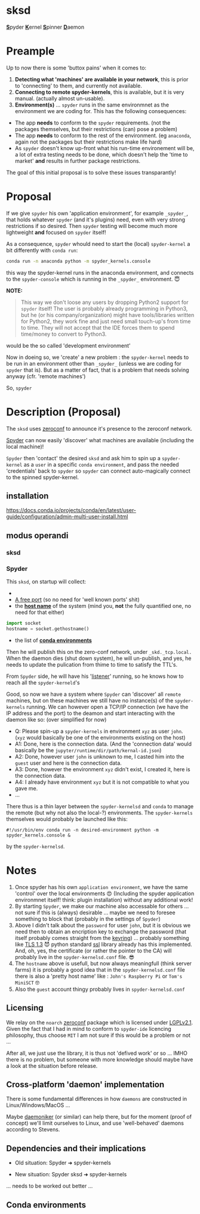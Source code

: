 # sksd
<ins>**S**</ins>pyder <ins>**K**</ins>ernel <ins>**S**</ins>pinner <ins>**D**</ins>aemon


# Preample

Up to now there is some 'buttox pains' when it comes to:
1. **Detecting what 'machines' are available in your network**, this is prior to 'connecting' to them, and currently not available.
2. **Connecting to remote spyder-kernels**, this is available, but it is very manual. (actually almost un-usable).
3. **Environment(s)** ... `spyder` runs in the same environmnet as the environment we are coding for. This has the following consequences:
  - The app **needs** to conform to the `spyder` requirements. (not the packages themselves, but their restrictions (can) pose a problem)
  - The app **needs** to conform to the rest of the environment. (eg `anaconda`, again not the packages but their restrictions make life hard)
  - As `spyder` doesn't know up-front what his run-time environement will be, a lot of extra testing needs to be done, which doesn't help the 'time to market' **and** results in further package restrictions.
  
The goal of this initial proposal is to solve these issues transparantly!

# Proposal

If we give `spyder` his own 'application environment', for example `_spyder_`, that holds whatever `spyder` (and it's plugins) need, even with very strong restrictions if so desired. Then `spyder` testing will become much more lightweight **and** focused on `spyder` itself!

As a consequence, `spyder` whould need to start the (local) `spyder-kernel` a bit differently with `conda run`:
```sh
conda run -n anaconda python -m spyder_kernels.console
```
this way the spyder-kernel runs in the anaconda environment, and connects to the `spyder-console` which is running in the `_spyder_` environment. 😇

**NOTE:**
> This way we don't loose any users by dropping Python2 support for `spyder` itself! The user is probably already programming in Python3, but he (or his company/organization) might have tools/libraries written for Python2, they work fine and just need small touch-up's from time to time. They will not accept that the IDE forces them to spend time/money to convert to Python3. 





would be the so called 'development environment'





Now in doeing so, we 'create' a new problem : the `spyder-kernel` needs to be run in an environment other than `_spyder_` (unless we are coding for `spyder` that is). But as a matter of fact, that is a problem that needs solving anyway (cfr. 'remote machines')

So, `spyder`




# Description (Proposal)

The `sksd` uses [zeroconf](https://github.com/jstasiak/python-zeroconf) to announce it's presence to the zeroconf network.

[Spyder](https://github.com/spyder-ide/spyder) can now easily 'discover' what machines are available (including the local machine)! 

`Spyder` then 'contact' the desired `sksd` and ask him to spin up a `spyder-kernel` as a `user` in a specific `conda environment`, and pass the needed 'credentials' back to `spyder` so `spyder` can connect auto-magically connect to the spinned spyder-kernel.

## installation
https://docs.conda.io/projects/conda/en/latest/user-guide/configuration/admin-multi-user-install.html

## modus operandi

### sksd

### Spyder

This `sksd`, on startup will collect:

  *
  * [A free port](https://github.com/nerohmot/spyder-kernels/blob/nerohmot/proposal/publish.py#L25) (so no need for 'well known ports' shit)
  * the <ins>**host name**</ins> of the system (mind you, **not** the fully quantified one, no need for that either)
  ```python
  import socket
  hostname = socket.gethostname()
  ```
  * the list of <ins>**conda environments**</ins>

Then he will publish this on the zero-conf network, under `_skd._tcp.local.` When the daemon dies (shut down system), he will un-publish,
and yes, he needs to update the pulication from thime to time to satisfy the TTL's.

From `Spyder` side, he will have his '[listener](discover.py)' running, so he knows how to reach all the `spyder-kerneld`'s

Good, so now we have a system where `Spyder` can 'discover' all `remote` machines, but on these machines we still have no instance(s) of
the `spyder-kernels` running. We can however open a TCP/IP connection (we have the IP address and the port) to the deamon and start
interacting with the daemon like so: (over simplified for now)

  - Q: Please spin-up a `spyder-kernels` in environment `xyz` as user `john`. (`xyz` would basically be one of the environments existing on the host)
  - A1: Done, here is the connection data. (And the 'connection data' would basically be the `jupyter/runtime/dir/path/kernal-id.json`)
  - A2: Done, however user `john` is unknown to me, I casted him into the `guest` user and here is the connection data.
  - A3: Done, however the environment `xyz` didn't exist, I created it, here is the connection data.
  - A4: I already have environment `xyz` but it is not compatible to what you gave me.
  - ...

There thus is a thin layer between the `spyder-kernelsd` and `conda` to manage the remote (but why not also the local-?) environments. The `spyder-kernels` themselves would probably be launched like this:
```shell
#!/usr/bin/env conda run -n desired-environment python -m spyder_kernels.console &
```
by the `spyder-kernelsd`.

# Notes
  1. Once spyder has his own `application environment`, we have the same 'control' over the local environments 😍 (Including the spyder application environmnet itself! think: plugin installation) without any additional work!
  2. By starting `Spyder`, we make our machine also accessable for others ... not sure if this is (always) desirable ... maybe we need to foresee something to block that (probably in the settings of `Spyder`)
  3. Above I didn't talk about the `password` for user `john`, but it is obvious we need then to obtain an encription key to exchange the password (that itself probably comes straight from the [keyring](https://github.com/jaraco/keyring)) ... probably something like [TLS 1.3](https://tools.ietf.org/pdf/rfc8446.pdf#page=96) 😈 python standard [ssl](https://docs.python.org/3/library/ssl.html) library already has this implemented. And, oh, yes, the certificate (or rather the pointer to the CA) will probably live in the `spyder-kernelsd.conf` file. 😎
  4. The `hostname` above is usefull, but now always meaningfull (think server farms) it is probably a good idea that in the `spyder-kernelsd.conf` file there is also a 'pretty host name' like : `John's Raspberry Pi` or `Tom's MiniSCT` 🤓
  5. Also the `guest` account thingy probably lives in `spyder-kernelsd.conf`

## Licensing

We relay on the `noarch` [zeroconf](https://github.com/jstasiak/python-zeroconf) package which is licensed under [LGPLv2.1](https://github.com/jstasiak/python-zeroconf/blob/master/COPYING). Given the fact that I had in mind to conform to `spyder-ide` licencing philosophy, thus choose `MIT` I am not sure if this would be a problem or not ...

After all, we just use the library, it is thus not 'defived work' or so ... IMHO there is no problem, but someone with more knowledge should maybe have a look at the situation before release.

## Cross-platform 'daemon' implementation

There is some fundamental differences in how `daemons` are constructed in Linux/Windows/MacOS ...

Maybe [daemoniker](https://daemoniker.readthedocs.io/en/latest/) (or similar) can help there, but for the moment (proof of concept) we'll limit ourselves to Linux, and use 'well-behaved' daemons according to Stevens.

## Dependencies and their implications

  * Old situation:
    Spyder ➜ spyder-kernels
  
  * New situation:
    Spyder
    sksd ➜ spyder-kernels

... needs to be worked out better ...

## Conda environments

